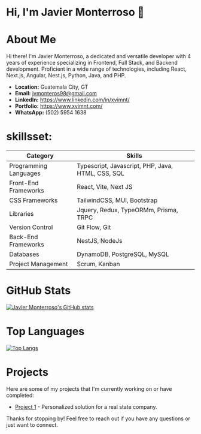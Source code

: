 # Hi, I'm Javier Monterroso 👋
# About Me

Hi there! I'm Javier Monterroso, a dedicated and versatile developer with 4 years of experience specializing in Frontend, Full Stack, and Backend development. Proficient in a wide range of
technologies, including React, Next.js, Angular, Nest.js, Python, Java, and PHP.

- **Location:** Guatemala City, GT
- **Email:** jvmonteros98@gmail.com
- **LinkedIn:** https://www.linkedin.com/in/xvimnt/
- **Portfolio:** https://www.xvimnt.com/
- **WhatsApp:** (502) 5954 1638

# skillsset:

| Category | Skills |
|----------|--------|
| Programming Languages | Typescript, Javascript, PHP, Java, HTML, CSS, SQL |
| Front-End Frameworks | React, Vite, Next JS |
| CSS Frameworks | TailwindCSS, MUI, Bootstrap |
| Libraries | Jquery, Redux, TypeORMm, Prisma, TRPC |
| Version Control | Git Flow, Git |
| Back-End Frameworks | NestJS, NodeJs |
| Databases | DynamoDB, PostgreSQL, MySQL |
| Project Management | Scrum, Kanban |


# GitHub Stats

[![Javier Monterroso's GitHub stats](https://github-readme-stats.vercel.app/api?username=xvimnt&count_private=true&show_icons=true&theme=radical)](https://github.com/xvimnt)

# Top Languages

[![Top Langs](https://github-readme-stats.vercel.app/api/top-langs/?username=xvimnt&layout=compact)](https://github.com/xvimnt)

# Projects

Here are some of my projects that I'm currently working on or have completed:

- [Project 1](https://www.tuasesorinmobiliario.online/) - Personalized solution for a real state company.

Thanks for stopping by! Feel free to reach out if you have any questions or just want to connect.
